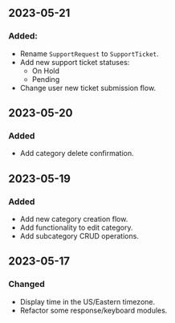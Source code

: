 ## 2023-05-21

### Added:

- Rename `SupportRequest` to `SupportTicket`.
- Add new support ticket statuses:
    - On Hold
    - Pending
- Change user new ticket submission flow.

## 2023-05-20

### Added

- Add category delete confirmation.

## 2023-05-19

### Added

- Add new category creation flow.
- Add functionality to edit category.
- Add subcategory CRUD operations.

## 2023-05-17

### Changed

- Display time in the US/Eastern timezone.
- Refactor some response/keyboard modules.